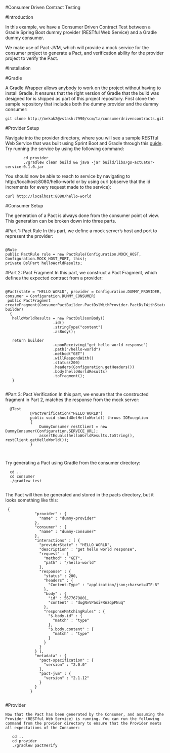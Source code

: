 #Consumer Driven Contract Testing


#Introduction

   
   In this example, we have a Consumer Driven Contract Test between a Gradle Spring Boot dummy provider (RESTful Web Service) and a Gradle dummy consumer.

   We  make use of Pact-JVM, which will provide a mock service for the consumer project to generate a Pact, and verification ability for the provider project to verify the Pact.

#Installation

 #Gradle
   
   A Gradle Wrapper allows anybody to work on the project without having to install Gradle. It ensures that the right version of Gradle that the build was designed for is shipped as part of this project repository. First clone the sample repository that includes both the dummy provider and the dummy consumer:

```
git clone http://mekak2@vstash:7990/scm/ta/consumerdrivencontracts.git

```

#Provider Setup

   Navigate into the provider directory, where you will see a sample RESTful Web Service that was built using Sprint Boot and Gradle through this [guide](https://spring.io/guides/gs/actuator-service/). Try running the service by using the following command:

```
        cd provider
        ./gradlew clean build && java -jar build/libs/gs-actuator-service-0.1.0.jar

```

   You should now be able to reach to service by navigating to http://localhost:8080/hello-world or by using curl (observe that the id increments for every request made to the service):

```
curl http://localhost:8080/hello-world

```


#Consumer Setup

   The generation of a Pact is always done from the consumer point of view. This generation can be broken down into three parts.

 #Part 1: Pact Rule
   In this part, we define a mock server’s host and port to represent the provider:
     
      
      
```

@Rule
public PactRule rule = new PactRule(Configuration.MOCK_HOST, Configuration.MOCK_HOST_PORT, this);
private DslPart helloWorldResults;

```
      
 #Part 2: Pact Fragment
   In this part, we construct a Pact Fragment, which defines the expected contract from a provider:
     

```
         
@Pact(state = "HELLO WORLD", provider = Configuration.DUMMY_PROVIDER, consumer = Configuration.DUMMY_CONSUMER)
 public PactFragment createFragment(ConsumerPactBuilder.PactDslWithProvider.PactDslWithState builder)
  {
   helloWorldResults = new PactDslJsonBody()
                     .id()
                     .stringType("content")
                     .asBody();
         
   return builder
                     .uponReceiving("get hello world response")
                     .path("/hello-world")
                     .method("GET")
                     .willRespondWith()
                     .status(200)
                     .headers(Configuration.getHeaders())
                     .body(helloWorldResults)
                     .toFragment();
   }
         
 ```
  #Part 3: Pact Verification
   In this part, we ensure that the constructed fragment in Part 2, matches the response from the mock server:
          
```
  @Test
           @PactVerification("HELLO WORLD")
           public void shouldGetHelloWorld() throws IOException
           {
               DummyConsumer restClient = new DummyConsumer(Configuration.SERVICE_URL);
               assertEquals(helloWorldResults.toString(), restClient.getHelloWorld());
           }      
         
          
```
   Try generating a Pact using Gradle from the consumer directory:
         
```
  cd ..
  cd consumer
  ./gradlew test      
        
```
        
   The Pact will then be generated and stored in the pacts directory, but it looks something like this:
      
```
 {
             "provider" : {
               "name" : "dummy-provider"
             },
             "consumer" : {
               "name" : "dummy-consumer"
             },
             "interactions" : [ {
               "providerState" : "HELLO WORLD",
               "description" : "get hello world response",
               "request" : {
                 "method" : "GET",
                 "path" : "/hello-world"
               },
               "response" : {
                 "status" : 200,
                 "headers" : {
                   "Content-Type" : "application/json;charset=UTF-8"
                 },
                 "body" : {
                   "id" : 5677679801,
                   "content" : "dugNvVPasiFRnzqpPNuq"
                 },
                 "responseMatchingRules" : {
                   "$.body.id" : {
                     "match" : "type"
                   },
                   "$.body.content" : {
                     "match" : "type"
                   }
                 }
               }
             } ],
             "metadata" : {
               "pact-specification" : {
                 "version" : "2.0.0"
               },
               "pact-jvm" : {
                 "version" : "2.1.12"
               }
             }
           }         
          
```
  #Provider
   
    Now that the Pact has been generated by the Consumer, and assuming the Provider (RESTful Web Service) is running. You can run the following command from the provider directory to ensure that the Provider meets all expectations of the Consumer:       
         
    
``` 
   cd ..
   cd provider
   ./gradlew pactVerify    
       
```   
       
      
      